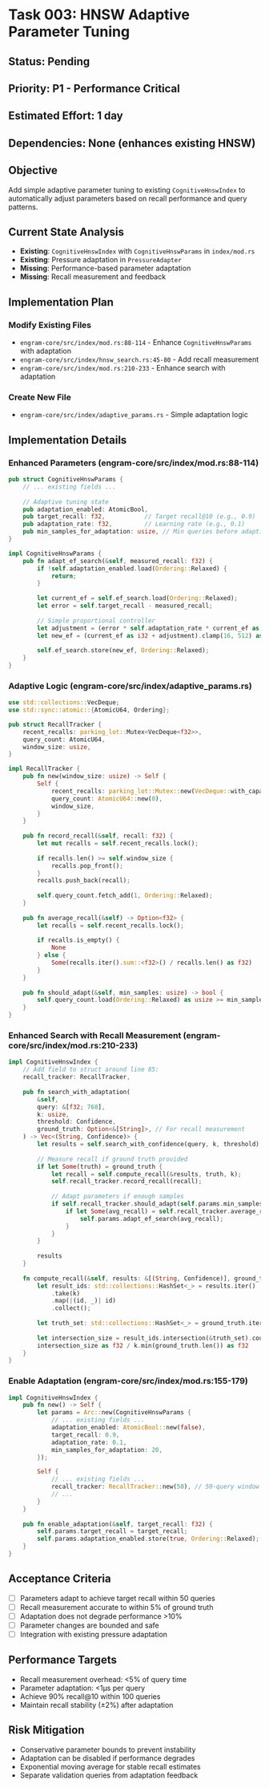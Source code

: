 # Task 003: HNSW Adaptive Parameter Tuning

## Status: Pending
## Priority: P1 - Performance Critical  
## Estimated Effort: 1 day
## Dependencies: None (enhances existing HNSW)

## Objective
Add simple adaptive parameter tuning to existing `CognitiveHnswIndex` to automatically adjust parameters based on recall performance and query patterns.

## Current State Analysis
- **Existing**: `CognitiveHnswIndex` with `CognitiveHnswParams` in `index/mod.rs`
- **Existing**: Pressure adaptation in `PressureAdapter`
- **Missing**: Performance-based parameter adaptation
- **Missing**: Recall measurement and feedback

## Implementation Plan

### Modify Existing Files
- `engram-core/src/index/mod.rs:88-114` - Enhance `CognitiveHnswParams` with adaptation
- `engram-core/src/index/hnsw_search.rs:45-80` - Add recall measurement
- `engram-core/src/index/mod.rs:210-233` - Enhance search with adaptation

### Create New File
- `engram-core/src/index/adaptive_params.rs` - Simple adaptation logic

## Implementation Details

### Enhanced Parameters (engram-core/src/index/mod.rs:88-114)
```rust
pub struct CognitiveHnswParams {
    // ... existing fields ...
    
    // Adaptive tuning state
    pub adaptation_enabled: AtomicBool,
    pub target_recall: f32,           // Target recall@10 (e.g., 0.9)
    pub adaptation_rate: f32,         // Learning rate (e.g., 0.1)
    pub min_samples_for_adaptation: usize, // Min queries before adapting
}

impl CognitiveHnswParams {
    pub fn adapt_ef_search(&self, measured_recall: f32) {
        if !self.adaptation_enabled.load(Ordering::Relaxed) {
            return;
        }
        
        let current_ef = self.ef_search.load(Ordering::Relaxed);
        let error = self.target_recall - measured_recall;
        
        // Simple proportional controller
        let adjustment = (error * self.adaptation_rate * current_ef as f32) as i32;
        let new_ef = (current_ef as i32 + adjustment).clamp(16, 512) as usize;
        
        self.ef_search.store(new_ef, Ordering::Relaxed);
    }
}
```

### Adaptive Logic (engram-core/src/index/adaptive_params.rs)
```rust
use std::collections::VecDeque;
use std::sync::atomic::{AtomicU64, Ordering};

pub struct RecallTracker {
    recent_recalls: parking_lot::Mutex<VecDeque<f32>>,
    query_count: AtomicU64,
    window_size: usize,
}

impl RecallTracker {
    pub fn new(window_size: usize) -> Self {
        Self {
            recent_recalls: parking_lot::Mutex::new(VecDeque::with_capacity(window_size)),
            query_count: AtomicU64::new(0),
            window_size,
        }
    }
    
    pub fn record_recall(&self, recall: f32) {
        let mut recalls = self.recent_recalls.lock();
        
        if recalls.len() >= self.window_size {
            recalls.pop_front();
        }
        recalls.push_back(recall);
        
        self.query_count.fetch_add(1, Ordering::Relaxed);
    }
    
    pub fn average_recall(&self) -> Option<f32> {
        let recalls = self.recent_recalls.lock();
        
        if recalls.is_empty() {
            None
        } else {
            Some(recalls.iter().sum::<f32>() / recalls.len() as f32)
        }
    }
    
    pub fn should_adapt(&self, min_samples: usize) -> bool {
        self.query_count.load(Ordering::Relaxed) as usize >= min_samples
    }
}
```

### Enhanced Search with Recall Measurement (engram-core/src/index/mod.rs:210-233)
```rust
impl CognitiveHnswIndex {
    // Add field to struct around line 85:
    recall_tracker: RecallTracker,
    
    pub fn search_with_adaptation(
        &self,
        query: &[f32; 768],
        k: usize,
        threshold: Confidence,
        ground_truth: Option<&[String]>, // For recall measurement
    ) -> Vec<(String, Confidence)> {
        let results = self.search_with_confidence(query, k, threshold);
        
        // Measure recall if ground truth provided
        if let Some(truth) = ground_truth {
            let recall = self.compute_recall(&results, truth, k);
            self.recall_tracker.record_recall(recall);
            
            // Adapt parameters if enough samples
            if self.recall_tracker.should_adapt(self.params.min_samples_for_adaptation) {
                if let Some(avg_recall) = self.recall_tracker.average_recall() {
                    self.params.adapt_ef_search(avg_recall);
                }
            }
        }
        
        results
    }
    
    fn compute_recall(&self, results: &[(String, Confidence)], ground_truth: &[String], k: usize) -> f32 {
        let result_ids: std::collections::HashSet<_> = results.iter()
            .take(k)
            .map(|(id, _)| id)
            .collect();
            
        let truth_set: std::collections::HashSet<_> = ground_truth.iter().take(k).collect();
        
        let intersection_size = result_ids.intersection(&truth_set).count();
        intersection_size as f32 / k.min(ground_truth.len()) as f32
    }
}
```

### Enable Adaptation (engram-core/src/index/mod.rs:155-179)
```rust
impl CognitiveHnswIndex {
    pub fn new() -> Self {
        let params = Arc::new(CognitiveHnswParams {
            // ... existing fields ...
            adaptation_enabled: AtomicBool::new(false),
            target_recall: 0.9,
            adaptation_rate: 0.1,
            min_samples_for_adaptation: 20,
        });

        Self {
            // ... existing fields ...
            recall_tracker: RecallTracker::new(50), // 50-query window
            // ...
        }
    }
    
    pub fn enable_adaptation(&self, target_recall: f32) {
        self.params.target_recall = target_recall;
        self.params.adaptation_enabled.store(true, Ordering::Relaxed);
    }
}
```

## Acceptance Criteria
- [ ] Parameters adapt to achieve target recall within 50 queries
- [ ] Recall measurement accurate to within 5% of ground truth
- [ ] Adaptation does not degrade performance >10%
- [ ] Parameter changes are bounded and safe
- [ ] Integration with existing pressure adaptation

## Performance Targets
- Recall measurement overhead: <5% of query time
- Parameter adaptation: <1μs per query
- Achieve 90% recall@10 within 100 queries
- Maintain recall stability (±2%) after adaptation

## Risk Mitigation
- Conservative parameter bounds to prevent instability
- Adaptation can be disabled if performance degrades
- Exponential moving average for stable recall estimates
- Separate validation queries from adaptation feedback